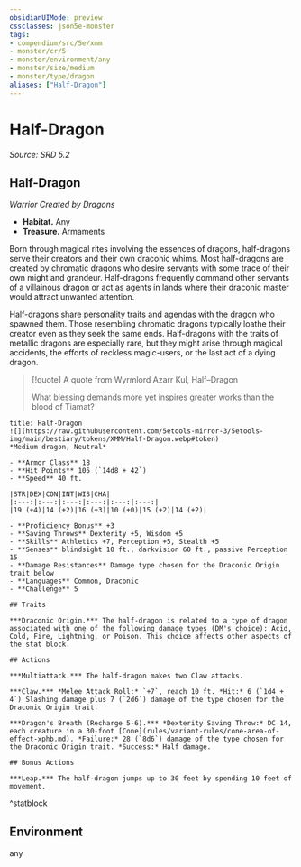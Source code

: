```yaml
---
obsidianUIMode: preview
cssclasses: json5e-monster
tags:
- compendium/src/5e/xmm
- monster/cr/5
- monster/environment/any
- monster/size/medium
- monster/type/dragon
aliases: ["Half-Dragon"]
---
```

# Half-Dragon
*Source: SRD 5.2*  

## Half-Dragon

*Warrior Created by Dragons*

- **Habitat.** Any  
- **Treasure.** Armaments  

Born through magical rites involving the essences of dragons, half-dragons serve their creators and their own draconic whims. Most half-dragons are created by chromatic dragons who desire servants with some trace of their own might and grandeur. Half-dragons frequently command other servants of a villainous dragon or act as agents in lands where their draconic master would attract unwanted attention.

Half-dragons share personality traits and agendas with the dragon who spawned them. Those resembling chromatic dragons typically loathe their creator even as they seek the same ends. Half-dragons with the traits of metallic dragons are especially rare, but they might arise through magical accidents, the efforts of reckless magic-users, or the last act of a dying dragon.

> [!quote] A quote from Wyrmlord Azarr Kul, Half–Dragon  
> 
> What blessing demands more yet inspires greater works than the blood of Tiamat?


```ad-statblock
title: Half-Dragon
![](https://raw.githubusercontent.com/5etools-mirror-3/5etools-img/main/bestiary/tokens/XMM/Half-Dragon.webp#token)
*Medium dragon, Neutral*

- **Armor Class** 18
- **Hit Points** 105 (`14d8 + 42`)
- **Speed** 40 ft.

|STR|DEX|CON|INT|WIS|CHA|
|:---:|:---:|:---:|:---:|:---:|:---:|
|19 (+4)|14 (+2)|16 (+3)|10 (+0)|15 (+2)|14 (+2)|

- **Proficiency Bonus** +3
- **Saving Throws** Dexterity +5, Wisdom +5
- **Skills** Athletics +7, Perception +5, Stealth +5
- **Senses** blindsight 10 ft., darkvision 60 ft., passive Perception 15
- **Damage Resistances** Damage type chosen for the Draconic Origin trait below
- **Languages** Common, Draconic
- **Challenge** 5

## Traits

***Draconic Origin.*** The half-dragon is related to a type of dragon associated with one of the following damage types (DM's choice): Acid, Cold, Fire, Lightning, or Poison. This choice affects other aspects of the stat block.

## Actions

***Multiattack.*** The half-dragon makes two Claw attacks.

***Claw.*** *Melee Attack Roll:* `+7`, reach 10 ft. *Hit:* 6 (`1d4 + 4`) Slashing damage plus 7 (`2d6`) damage of the type chosen for the Draconic Origin trait.

***Dragon's Breath (Recharge 5-6).*** *Dexterity Saving Throw:* DC 14, each creature in a 30-foot [Cone](rules/variant-rules/cone-area-of-effect-xphb.md). *Failure:* 28 (`8d6`) damage of the type chosen for the Draconic Origin trait. *Success:* Half damage.

## Bonus Actions

***Leap.*** The half-dragon jumps up to 30 feet by spending 10 feet of movement.
```
^statblock

## Environment

any